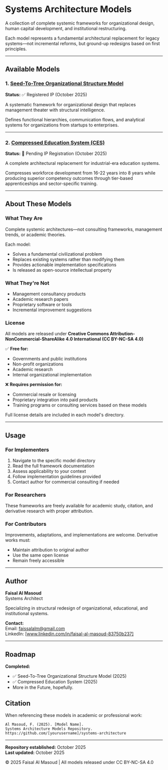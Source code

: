 # Systems Architecture Models

A collection of complete systemic frameworks for organizational design, human capital development, and institutional restructuring.

Each model represents a fundamental architectural replacement for legacy systems—not incremental reforms, but ground-up redesigns based on first principles.

---

## Available Models

### 1. [Seed-To-Tree Organizational Structure Model](./seed-to-tree/)

**Status:** ✅ Registered IP (October 2025)

A systematic framework for organizational design that replaces management theater with structural intelligence.

Defines functional hierarchies, communication flows, and analytical systems for organizations from startups to enterprises.

---

### 2. [Compressed Education System (CES)](./compressed-education-system/)

**Status:** 🔄 Pending IP Registration (October 2025)

A complete architectural replacement for industrial-era education systems.

Compresses workforce development from 16-22 years into 8 years while producing superior competency outcomes through tier-based apprenticeships and sector-specific training.

---

## About These Models

### What They Are

Complete systemic architectures—not consulting frameworks, management trends, or academic theories.

Each model:
- Solves a fundamental civilizational problem
- Replaces existing systems rather than modifying them
- Provides actionable implementation specifications
- Is released as open-source intellectual property

### What They're Not

- Management consultancy products
- Academic research papers
- Proprietary software or tools
- Incremental improvement suggestions

### License

All models are released under **Creative Commons Attribution-NonCommercial-ShareAlike 4.0 International (CC BY-NC-SA 4.0)**

✅ **Free for:**
- Governments and public institutions
- Non-profit organizations
- Academic research
- Internal organizational implementation

❌ **Requires permission for:**
- Commercial resale or licensing
- Proprietary integration into paid products
- Training programs or consulting services based on these models

Full license details are included in each model's directory.

---

## Usage

### For Implementers

1. Navigate to the specific model directory
2. Read the full framework documentation
3. Assess applicability to your context
4. Follow implementation guidelines provided
5. Contact author for commercial consulting if needed

### For Researchers

These frameworks are freely available for academic study, citation, and derivative research with proper attribution.

### For Contributors

Improvements, adaptations, and implementations are welcome. Derivative works must:
- Maintain attribution to original author
- Use the same open license
- Remain freely accessible

---

## Author

**Faisal Al Masoud**  
Systems Architect

Specializing in structural redesign of organizational, educational, and institutional systems.

**Contact:**  
Email: faissalalm@gmail.com  
LinkedIn: [www.linkedin.com/in/faisal-al-masoud-83750b237]

---

## Roadmap

**Completed:**
- ✅ Seed-To-Tree Organizational Structure Model (2025)
- ✅ Compressed Education System (2025)
- More in the Future, hopefully.

## Citation

When referencing these models in academic or professional work:
```
Al Masoud, F. (2025). [Model Name]. 
Systems Architecture Models Repository.
https://github.com/[yourusername]/systems-architecture
```

---

**Repository established:** October 2025  
**Last updated:** October 2025  

© 2025 Faisal Al Masoud | All models released under CC BY-NC-SA 4.0
